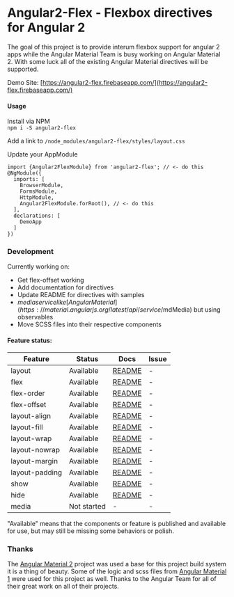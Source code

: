 # Angular2-Flex - Flexbox directives for Angular 2

The goal of this project is to provide interum flexbox support for angular 2 apps while the
Angular Material Team is busy working on Angular Material 2. With some luck all of the existing
Angular Material directives will be supported.

Demo Site: [https://angular2-flex.firebaseapp.com/](https://angular2-flex.firebaseapp.com/)

#### Usage
Install via NPM<br>
`npm i -S angular2-flex`

Add a link to `/node_modules/angular2-flex/styles/layout.css`


Update your AppModule
```
import {Angular2FlexModule} from 'angular2-flex'; // <- do this
@NgModule({
  imports: [
    BrowserModule,
    FormsModule,
    HttpModule,
    Angular2FlexModule.forRoot(), // <- do this
  ],
  declarations: [
    DemoApp
  ]
})

```


### Development
Currently working on:
* Get flex-offset working
* Add documentation for directives
* Update README for directives with samples
* $media service like [Angular Material](https://material.angularjs.org/latest/api/service/$mdMedia) but using observables
* Move SCSS files into their respective components


#### Feature status:

| Feature          | Status                              | Docs         | Issue          |
|------------------|-------------------------------------|--------------|----------------|
| layout           |                           Available | [README][1]  |              - |
| flex             |                           Available | [README][2]  |              - |
| flex-order       |                           Available | [README][3]  |              - |
| flex-offset      |                           Available | [README][4]  |              - |
| layout-align     |                           Available | [README][5]  |              - |
| layout-fill      |                           Available | [README][6]  |              - |
| layout-wrap      |                           Available | [README][7]  |              - |
| layout-nowrap    |                           Available | [README][8]  |              - |
| layout-margin    |                           Available | [README][9]  |              - |
| layout-padding   |                           Available | [README][10] |              - |
| show             |                           Available | [README][11] |              - |
| hide             |                           Available | [README][12] |              - |
| media            |                         Not started |           -  |              - |

"Available" means that the components or feature is published and available for use, but may still
be missing some behaviors or polish.


### Thanks

The [Angular Material 2][14] project was used a base for this project build system it is a thing of
beauty. Some of the logic and scss files from [Angular Material 1][15] were used for this project as
well. Thanks to the Angular Team for all of their great work on all of their projects.

[1]: https://github.com/ebertsch/angular2-flex/blob/master/src/lib/layout/README.md
[2]: https://github.com/ebertsch/angular2-flex/blob/master/src/lib/flex/README.md
[3]: https://github.com/ebertsch/angular2-flex/blob/master/src/lib/flex-order/README.md
[4]: https://github.com/ebertsch/angular2-flex/blob/master/src/lib/flex-offset/README.md
[5]: https://github.com/ebertsch/angular2-flex/blob/master/src/lib/layout-align/README.md
[6]: https://github.com/ebertsch/angular2-flex/blob/master/src/lib/layout-fill/README.md
[7]: https://github.com/ebertsch/angular2-flex/blob/master/src/lib/layout-wrap/README.md
[8]: https://github.com/ebertsch/angular2-flex/blob/master/src/lib/layout-nowrap/README.md
[9]: https://github.com/ebertsch/angular2-flex/blob/master/src/lib/layout-margin/README.md
[10]: https://github.com/ebertsch/angular2-flex/blob/master/src/lib/layout-padding/README.md
[11]: https://github.com/ebertsch/angular2-flex/blob/master/src/lib/show/README.md
[12]: https://github.com/ebertsch/angular2-flex/blob/master/src/lib/hide/README.md
[13]: https://github.com/ebertsch/angular2-flex/blob/master/src/lib/media/README.md
[14]: https://github.com/angular/material2
[15]: https://github.com/angular/material
